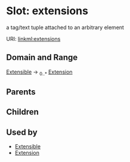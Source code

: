 
# Slot: extensions

a tag/text tuple attached to an arbitrary element

URI: [linkml:extensions](https://w3id.org/linkml/extensions)


## Domain and Range

[Extensible](Extensible.md) &#8594;  <sub>0..\*</sub> [Extension](Extension.md)

## Parents


## Children


## Used by

 * [Extensible](Extensible.md)
 * [Extension](Extension.md)
